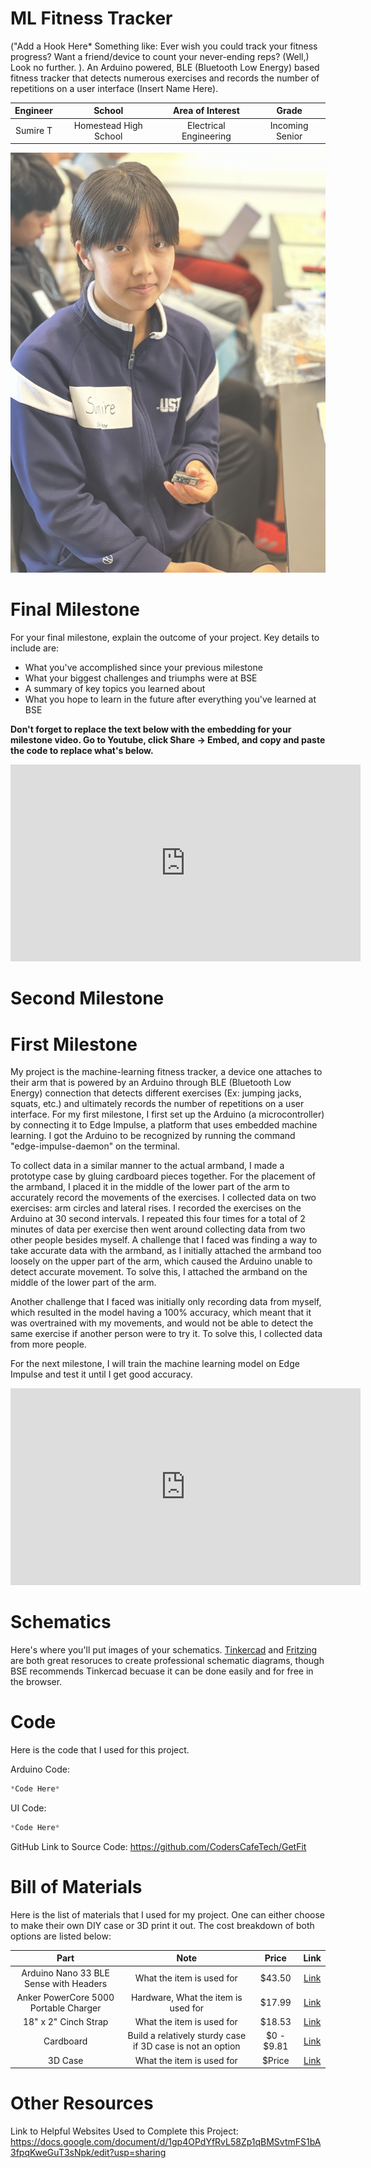 # ML Fitness Tracker
<!--- Replace this text with a brief description (2-3 sentences) of your project. This description should draw the reader in and make them interested in what you've built. You can include what the biggest challenges, takeaways, and triumphs from completing the project were. As you complete your portfolio, remember your audience is less familiar than you are with all that your project entails! -->

("Add a Hook Here* Something like: Ever wish you could track your fitness progress? Want a friend/device to count your never-ending reps? (Well,) Look no further. ). An Arduino powered, BLE (Bluetooth Low Energy) based fitness tracker that detects numerous exercises and records the number of repetitions on a user interface (Insert Name Here).

| **Engineer** | **School** | **Area of Interest** | **Grade** |
|:--:|:--:|:--:|:--:|
| Sumire T | Homestead High School | Electrical Engineering | Incoming Senior

<!--- **Replace the BlueStamp logo below with an image of yourself and your completed project. Follow the guide [here](https://tomcam.github.io/least-github-pages/adding-images-github-pages-site.html) if you need help.** -->

![Headstone Image](Sumire-Headshot.png)
  
# Final Milestone
For your final milestone, explain the outcome of your project. Key details to include are:
- What you've accomplished since your previous milestone
- What your biggest challenges and triumphs were at BSE
- A summary of key topics you learned about
- What you hope to learn in the future after everything you've learned at BSE

**Don't forget to replace the text below with the embedding for your milestone video. Go to Youtube, click Share -> Embed, and copy and paste the code to replace what's below.**

<iframe width="560" height="315" src="https://www.youtube.com/embed/F7M7imOVGug" title="YouTube video player" frameborder="0" allow="accelerometer; autoplay; clipboard-write; encrypted-media; gyroscope; picture-in-picture; web-share" allowfullscreen></iframe>

# Second Milestone
<!--- For your second milestone, explain what you've worked on since your previous milestone. You can highlight:
- Technical details of what you've accomplished and how they contribute to the final goal
- What has been surprising about the project so far
- Previous challenges you faced that you overcame
- What needs to be completed before your final milestone 

**Don't forget to replace the text below with the embedding for your milestone video. Go to Youtube, click Share -> Embed, and copy and paste the code to replace what's below.**

<iframe width="560" height="315" src="https://youtu.be/xJzyyJrNCDw" title="YouTube video player" frameborder="0" allow="accelerometer; autoplay; clipboard-write; encrypted-media; gyroscope; picture-in-picture; web-share" allowfullscreen></iframe> -->

# First Milestone
<!--- For your first milestone, describe what your project is and how you plan to build it. You can include:
- An explanation about the different components of your project and how they will all integrate together
- Technical progress you've made so far
- Challenges you're facing and solving in your future milestones
- What your plan is to complete your project

**Don't forget to replace the text below with the embedding for your milestone video. Go to Youtube, click Share -> Embed, and copy and paste the code to replace what's below.** -->
 
My project is the machine-learning fitness tracker, a device one attaches to their arm that is powered by an Arduino through BLE (Bluetooth Low Energy) connection that detects different exercises (Ex: jumping jacks, squats, etc.) and ultimately records the number of repetitions on a user interface. 
For my first milestone, I first set up the Arduino (a microcontroller) by connecting it to Edge Impulse, a platform that uses embedded machine learning. I got the Arduino to be recognized by running the command "edge-impulse-daemon" on the terminal. 

To collect data in a similar manner to the actual armband, I made a prototype case by gluing cardboard pieces together. 
For the placement of the armband, I placed it in the middle of the lower part of the arm to accurately record the movements of the exercises. 
I collected data on two exercises: arm circles and lateral rises. I recorded the exercises on the Arduino at 30 second intervals. I repeated this four times for a total of 2 minutes of data per exercise then went around collecting data from two other people besides myself.
A challenge that I faced was finding a way to take accurate data with the armband, as I initially attached the armband too loosely on the upper part of the arm, which caused the Arduino unable to detect accurate movement. To solve this, I attached the armband on the middle of the lower part of the arm. 

Another challenge that I faced was initially only recording data from myself, which resulted in the model having a 100% accuracy, which meant that it was overtrained with my movements, and would not be able to detect the same exercise if another person were to try it. To solve this, I collected data from more people. 

For the next milestone, I will train the machine learning model on Edge Impulse and test it until I get good accuracy. 
<iframe width="560" height="315" src="https://www.youtube.com/embed/xJzyyJrNCDw" title="YouTube video player" frameborder="0" allow="accelerometer; autoplay; clipboard-write; encrypted-media; gyroscope; picture-in-picture; web-share" allowfullscreen></iframe>

# Schematics 
Here's where you'll put images of your schematics. [Tinkercad](https://www.tinkercad.com/blog/official-guide-to-tinkercad-circuits) and [Fritzing](https://fritzing.org/learning/) are both great resoruces to create professional schematic diagrams, though BSE recommends Tinkercad becuase it can be done easily and for free in the browser. 

# Code
<!--- Here's where you'll put your code. The syntax below places it into a block of code. Follow the guide [here]([url](https://www.markdownguide.org/extended-syntax/)) to learn how to customize it to your project needs. -->
Here is the code that I used for this project. 

Arduino Code:
```c++
*Code Here*
```
UI Code:
```c++
*Code Here*
```
GitHub Link to Source Code:
https://github.com/CodersCafeTech/GetFit

<!--- ```c++
void setup() {
  // put your setup code here, to run once:
  Serial.begin(9600);
  Serial.println("Hello World!");
}

void loop() {
  // put your main code here, to run repeatedly:

}
``` -->

# Bill of Materials
<!---- Here's where you'll list the parts in your project. To add more rows, just copy and paste the example rows below.
Don't forget to place the link of where to buy each component inside the quotation marks in the corresponding row after href =. Follow the guide [here]([url](https://www.markdownguide.org/extended-syntax/)) to learn how to customize this to your project needs. -->
Here is the list of materials that I used for my project. One can either choose to make their own DIY case or 3D print it out. The cost breakdown of both options are listed below:

| **Part** | **Note** | **Price** | **Link** |
|:--:|:--:|:--:|:--:|
| Arduino Nano 33 BLE Sense with Headers | What the item is used for | $43.50 | <a href="https://store-usa.arduino.cc/products/arduino-nano-33-ble-sense-with-headers"> Link </a> |
| Anker PowerCore 5000 Portable Charger | Hardware, What the item is used for | $17.99 | <a href="https://a.co/d/bzSM61g"> Link </a> |
| 18" x 2" Cinch Strap | What the item is used for | $18.53 | <a href="https://a.co/d/isdqSpr"> Link </a> |
| Cardboard | Build a relatively sturdy case if 3D case is not an option |$0 - $9.81 | <a href="https://www.staples.com/Corrugated-Sheet-24-x-48-5-Bundle-SP2448/product_946708?cid=PS:GS:SBD:PLA:MS&gclid=CjwKCAjw-b-kBhB-EiwA4fvKrGfs_8eTA5h1a_B92vL9k0gwqHrUV5KCjFd3ZyT2keSoWiSbKTE8qhoCt64QAvD_BwE"> Link </a> |
| 3D Case | What the item is used for | $Price | <a href="https://www.amazon.com/Arduino-A000066-ARDUINO-UNO-R3/dp/B008GRTSV6/"> Link </a> |

<!--- # Dimensions of 3D Case -->


<!--- # Dimensions of DIY Case -->

# Other Resources

Link to Helpful Websites Used to Complete this Project:
https://docs.google.com/document/d/1gp4OPdYfRvL58Zp1qBMSvtmFS1bA3fpqKweGuT3sNpk/edit?usp=sharing


<!--- # Other Resources/Examples
One of the best parts about Github is that you can view how other people set up their own work. Here are some past BSE portfolios that are awesome examples. You can view how they set up their portfolio, and you can view their index.md files to understand how they implemented different portfolio components.
- [Example 1](https://trashytuber.github.io/YimingJiaBlueStamp/)
- [Example 2](https://sviatil0.github.io/Sviatoslav_BSE/)
- [Example 3](https://arneshkumar.github.io/arneshbluestamp/)

To watch the BSE tutorial on how to create a portfolio, click here. -->
